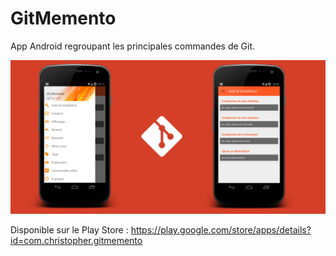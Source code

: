 # GitMemento
App Android regroupant les principales commandes de Git.

![Image promo](/app/src/main/res/drawable/gitmemento_promo.png)

Disponible sur le Play Store : https://play.google.com/store/apps/details?id=com.christopher.gitmemento

